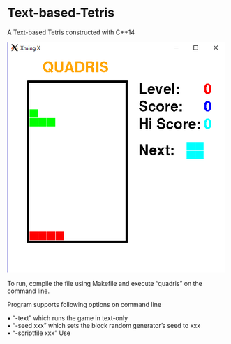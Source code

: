 # Text-based-Tetris
A Text-based Tetris constructed with C++14

![alt tag](https://github.com/jimmyhuang007/Text-based-Tetris/blob/master/Capture.PNG) 

To run, compile the file using Makefile and execute “quadris” on the command line.

Program supports following options on command line

•	“-text” which runs the game in text-only  
•	“-seed xxx” which sets the block random generator’s seed to xxx  
•	“-scriptfile xxx” Use 



 
